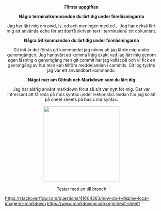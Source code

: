 **<p style="text-align: center;">Första uppgiften </P>**
**<p style="text-align: center;">Några terminalkommandon du lärt dig under föreläsningarna</p>**
<p style="text-align: center;">Jag har lärt mig om pwd, ls, cd och meningen med cd... Jag har också lärt mig att använda echo för att återfå skriven text i terminalen/i txt dokument. </P>

**<p style="text-align: center;">Några Git kommandon du lärt dig under föreläsningarna </P>**
<p style="text-align: center;">Git init är det första git kommandot jag minns att jag lärde mig under genomgången. Jag har svårt att komma ihåg exakt vad jag lärt mig genom egen läsning o genomgång men git commit har jag kollat på och vi fick en genomgång av hur man kan tillföra meddelanden i commits. Git log tyckte jag var ett användbart kommando. </P>

**<p style="text-align: center;">Något mer om Github och Markdown som du lärt dig</P>**
<p style="text-align: center;">Jag har aldrig använt markdown förut så allt var nytt för mig. Det var intressant att få reda på mds syntax under lektionstid. Sedan har jag kollat på cheet sheets på basic md syntax.</P>

<center><img src="./img/hästboll.png" width="250"></center> <!---Vet att det är olagligt med center orkar inte förstå
hur man gör med bilder det känns svårt :(-->

<p style="text-align: center;">Testar med en till branch</P>



https://stackoverflow.com/questions/41604263/how-do-i-display-local-image-in-markdown
https://www.markdownguide.org/cheat-sheet/
